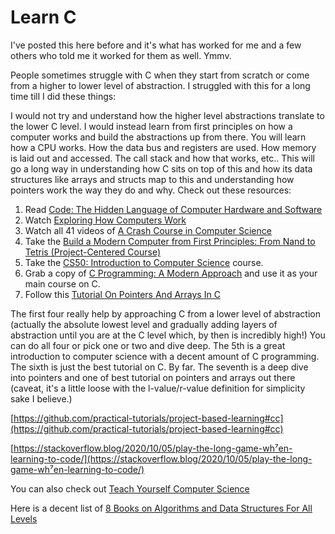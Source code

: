 
# Learn C

I've posted this here before and it's what has worked for me and a few others who told me it worked for them as well. Ymmv.

People sometimes struggle with C when they start from scratch or come from a higher to lower level of abstraction. I struggled with this for a long time till I did these things:

I would not try and understand how the higher level abstractions translate to the lower C level. I would instead learn from first principles on how a computer works and build the abstractions up from there. You will learn how a CPU works. How the data bus and registers are used. How memory is laid out and accessed. The call stack and how that works, etc.. This will go a long way in understanding how C sits on top of this and how its data structures like arrays and structs map to this and understanding how pointers work the way they do and why. Check out these resources:

1. Read [Code: The Hidden Language of Computer Hardware and Software](http://charlespetzold.com/code)
2. Watch [Exploring How Computers Work](https://youtu.be/QZwneRb-zqA)
3. Watch all 41 videos of [A Crash Course in Computer Science](https://www.youtube.com/playlist?list=PL8dPuuaLjXtNlUrzyH5r6jN9ulIgZBpdo)
4. Take the [Build a Modern Computer from First Principles: From Nand to Tetris (Project-Centered Course)](https://www.coursera.org/learn/build-a-computer)
5. Take the [CS50: Introduction to Computer Science](https://online-learning.harvard.edu/course/cs50-introduction-computer-science) course.
6. Grab a copy of [C Programming: A Modern Approach](http://knking.com/books/c2/index.html) and use it as your main course on C.
7. Follow this [Tutorial On Pointers And Arrays In C](https://github.com/jflaherty/ptrtut13)

The first four really help by approaching C from a lower level of abstraction (actually the absolute lowest level and gradually adding layers of abstraction until you are at the C level which, by then is incredibly high!) You can do all four or pick one or two and dive deep. The 5th is a great introduction to computer science with a decent amount of C programming. The sixth is just the best tutorial on C. By far. The seventh is a deep dive into pointers and one of best tutorial on pointers and arrays out there (caveat, it's a little loose with the l-value/r-value definition for simplicity sake I believe.)

[https://github.com/practical-tutorials/project-based-learning#cc](https://github.com/practical-tutorials/project-based-learning#cc)

[https://stackoverflow.blog/2020/10/05/play-the-long-game-wh⁷en-learning-to-code/](https://stackoverflow.blog/2020/10/05/play-the-long-game-wh⁷en-learning-to-code/)

You can also check out [Teach Yourself Computer Science](https://teachyourselfcs.com/)

Here is a decent list of [8 Books on Algorithms and Data Structures For All Levels](https://www.tableau.com/learn/articles/books-about-data-structures-algorithms)

